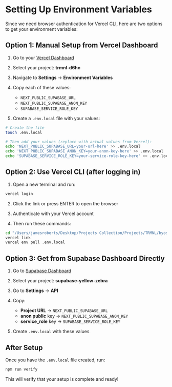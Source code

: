 # Setting Up Environment Variables

Since we need browser authentication for Vercel CLI, here are two options to get your environment variables:

## Option 1: Manual Setup from Vercel Dashboard

1. Go to your [Vercel Dashboard](https://vercel.com/dashboard)
2. Select your project: **trmnl-d6hc**
3. Navigate to **Settings** → **Environment Variables**
4. Copy each of these values:
   - `NEXT_PUBLIC_SUPABASE_URL`
   - `NEXT_PUBLIC_SUPABASE_ANON_KEY`
   - `SUPABASE_SERVICE_ROLE_KEY`

5. Create a `.env.local` file with your values:

```bash
# Create the file
touch .env.local

# Then add your values (replace with actual values from Vercel):
echo 'NEXT_PUBLIC_SUPABASE_URL=your-url-here' >> .env.local
echo 'NEXT_PUBLIC_SUPABASE_ANON_KEY=your-anon-key-here' >> .env.local
echo 'SUPABASE_SERVICE_ROLE_KEY=your-service-role-key-here' >> .env.local
```

## Option 2: Use Vercel CLI (after logging in)

1. Open a new terminal and run:
```bash
vercel login
```

2. Click the link or press ENTER to open the browser
3. Authenticate with your Vercel account

4. Then run these commands:
```bash
cd "/Users/jamesroberts/Desktop/Projects Collection/Projects/TRMNL/byos_next"
vercel link
vercel env pull .env.local
```

## Option 3: Get from Supabase Dashboard Directly

1. Go to [Supabase Dashboard](https://supabase.com/dashboard)
2. Select your project: **supabase-yellow-zebra**
3. Go to **Settings** → **API**
4. Copy:
   - **Project URL** → `NEXT_PUBLIC_SUPABASE_URL`
   - **anon public** key → `NEXT_PUBLIC_SUPABASE_ANON_KEY`
   - **service_role** key → `SUPABASE_SERVICE_ROLE_KEY`

5. Create `.env.local` with these values

## After Setup

Once you have the `.env.local` file created, run:
```bash
npm run verify
```

This will verify that your setup is complete and ready!